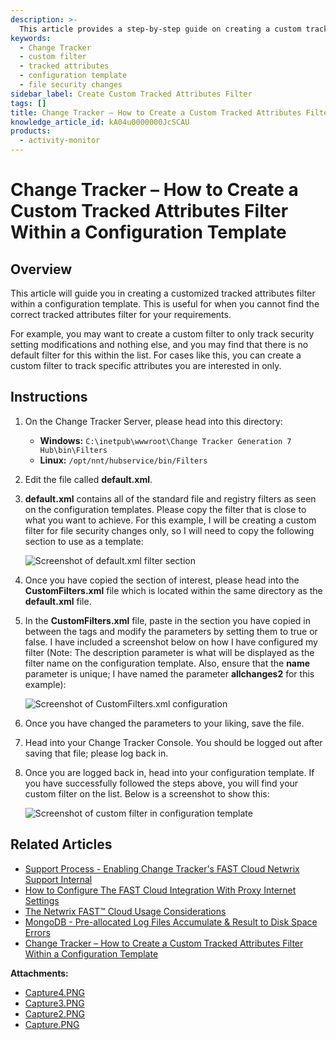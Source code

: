 ```yaml
---
description: >-
  This article provides a step-by-step guide on creating a custom tracked attributes filter within a configuration template in Change Tracker.
keywords:
  - Change Tracker
  - custom filter
  - tracked attributes
  - configuration template
  - file security changes
sidebar_label: Create Custom Tracked Attributes Filter
tags: []
title: Change Tracker – How to Create a Custom Tracked Attributes Filter Within a Configuration Template
knowledge_article_id: kA04u0000000JcSCAU
products:
  - activity-monitor
---
```


# Change Tracker – How to Create a Custom Tracked Attributes Filter Within a Configuration Template

## Overview

This article will guide you in creating a customized tracked attributes filter within a configuration template. This is useful for when you cannot find the correct tracked attributes filter for your requirements.

For example, you may want to create a custom filter to only track security setting modifications and nothing else, and you may find that there is no default filter for this within the list. For cases like this, you can create a custom filter to track specific attributes you are interested in only.

## Instructions

1. On the Change Tracker Server, please head into this directory:
   - **Windows:** `C:\inetpub\wwwroot\Change Tracker Generation 7 Hub\bin\Filters`
   - **Linux:** `/opt/nnt/hubservice/bin/Filters`
   
2. Edit the file called **default.xml**.

3. **default.xml** contains all of the standard file and registry filters as seen on the configuration templates. Please copy the filter that is close to what you want to achieve. For this example, I will be creating a custom filter for file security changes only, so I will need to copy the following section to use as a template:

   ![Screenshot of default.xml filter section](image_url)

4. Once you have copied the section of interest, please head into the **CustomFilters.xml** file which is located within the same directory as the **default.xml** file.

5. In the **CustomFilters.xml** file, paste in the section you have copied in between the tags and modify the parameters by setting them to true or false. I have included a screenshot below on how I have configured my filter (Note: The description parameter is what will be displayed as the filter name on the configuration template. Also, ensure that the **name** parameter is unique; I have named the parameter **allchanges2** for this example):

   ![Screenshot of CustomFilters.xml configuration](image_url)

6. Once you have changed the parameters to your liking, save the file.

7. Head into your Change Tracker Console. You should be logged out after saving that file; please log back in.

8. Once you are logged back in, head into your configuration template. If you have successfully followed the steps above, you will find your custom filter on the list. Below is a screenshot to show this:

   ![Screenshot of custom filter in configuration template](image_url)

## Related Articles

- [Support Process - Enabling Change Tracker's FAST Cloud Netwrix Support Internal](link)
- [How to Configure The FAST Cloud Integration With Proxy Internet Settings](link)
- [The Netwrix FAST™ Cloud Usage Considerations](link)
- [MongoDB - Pre-allocated Log Files Accumulate & Result to Disk Space Errors](link)
- [Change Tracker – How to Create a Custom Tracked Attributes Filter Within a Configuration Template](link)

**Attachments:**
- [Capture4.PNG](link)
- [Capture3.PNG](link)
- [Capture2.PNG](link)
- [Capture.PNG](link)